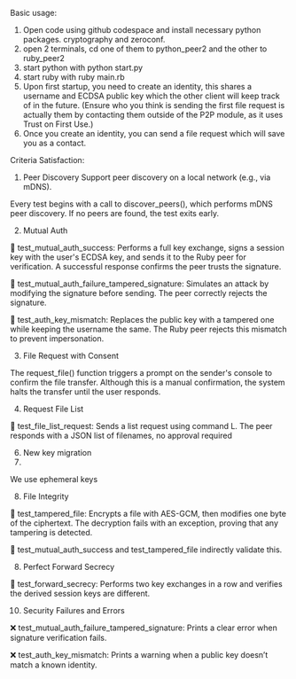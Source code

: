 Basic usage:

1. Open code using github codespace and install necessary python packages. cryptography and zeroconf.
2. open 2 terminals, cd one of them to python_peer2 and the other to ruby_peer2
3. start python with python start.py
4. start ruby with ruby main.rb
5. Upon first startup, you need to create an identity, this shares a username and ECDSA public key which the other client will keep track of in the future.
(Ensure who you think is sending the first file request is actually them by contacting them outside of the P2P module, as it uses Trust on First Use.)
6. Once you create an identity, you can send a file request which will save you as a contact.


Criteria Satisfaction:
1. Peer Discovery
Support peer discovery on a local network (e.g., via mDNS).

Every test begins with a call to discover_peers(), which performs mDNS peer discovery. If no peers are found, the test exits early.

2. Mutual Auth
   
🔐 test_mutual_auth_success: Performs a full key exchange, signs a session key with the user's ECDSA key, and sends it to the Ruby peer for verification. A successful response confirms the peer trusts the signature.

🔐 test_mutual_auth_failure_tampered_signature: Simulates an attack by modifying the signature before sending. The peer correctly rejects the signature.

🔏 test_auth_key_mismatch: Replaces the public key with a tampered one while keeping the username the same. The Ruby peer rejects this mismatch to prevent impersonation.

3. File Request with Consent

The request_file() function triggers a prompt on the sender's console to confirm the file transfer. Although this is a manual confirmation, the system halts the transfer until the user responds.

4. Request File List

📄 test_file_list_request: Sends a list request using command L. The peer responds with a JSON list of filenames, no approval required

6. New key migration
7. 
We use ephemeral keys 

8. File Integrity
   
🧨 test_tampered_file: Encrypts a file with AES-GCM, then modifies one byte of the ciphertext. The decryption fails with an exception, proving that any tampering is detected.

🔐 test_mutual_auth_success and test_tampered_file indirectly validate this.


8. Perfect Forward Secrecy

🔁 test_forward_secrecy: Performs two key exchanges in a row and verifies the derived session keys are different.

10. Security Failures and Errors
    
❌ test_mutual_auth_failure_tampered_signature: Prints a clear error when signature verification fails.

❌ test_auth_key_mismatch: Prints a warning when a public key doesn’t match a known identity.

